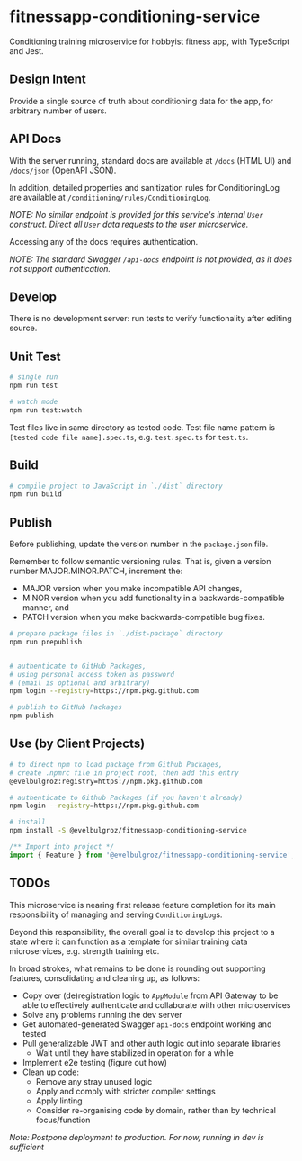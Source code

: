# fitnessapp-conditioning-service
Conditioning training microservice for hobbyist fitness app, with TypeScript and Jest.

## Design Intent
Provide a single source of truth about conditioning data for the app, for arbitrary number of users.

## API Docs
With the server running, standard docs are available at `/docs` (HTML UI) and `/docs/json` (OpenAPI JSON).

In addition, detailed properties and sanitization rules for ConditioningLog are available at `/conditioning/rules/ConditioningLog`.

*NOTE: No similar endpoint is provided for this service's internal `User` construct. Direct all `User` data requests to the user microservice.*

Accessing any of the docs requires authentication.

*NOTE: The standard Swagger `/api-docs` endpoint is not provided, as it does not support authentication.*

## Develop
There is no development server: run tests to verify functionality after editing source.

## Unit Test

````bash
# single run
npm run test

# watch mode
npm run test:watch
````
Test files live in same directory as tested code. Test file name pattern is `[tested code file name].spec.ts`, e.g. `test.spec.ts` for `test.ts`.

## Build
````bash
# compile project to JavaScript in `./dist` directory
npm run build
````

## Publish
Before publishing, update the version number in the `package.json` file.

Remember to follow semantic versioning rules. That is, given a version number MAJOR.MINOR.PATCH, increment the:
   - MAJOR version when you make incompatible API changes,
   - MINOR version when you add functionality in a backwards-compatible manner, and
   - PATCH version when you make backwards-compatible bug fixes.

````bash
# prepare package files in `./dist-package` directory
npm run prepublish


# authenticate to GitHub Packages,
# using personal access token as password
# (email is optional and arbitrary)
npm login --registry=https://npm.pkg.github.com

# publish to GitHub Packages
npm publish
````

## Use (by Client Projects)
````bash
# to direct npm to load package from Github Packages,
# create .npmrc file in project root, then add this entry
@evelbulgroz:registry=https://npm.pkg.github.com
````

````bash
# authenticate to Github Packages (if you haven't already)
npm login --registry=https://npm.pkg.github.com

# install
npm install -S @evelbulgroz/fitnessapp-conditioning-service
````

````typescript
/** Import into project */
import { Feature } from '@evelbulgroz/fitnessapp-conditioning-service';
````

## TODOs
This microservice is nearing first release feature completion for its main responsibility of managing and serving `ConditioningLog`s.

Beyond this responsibility, the overall goal is to develop this project to a state where it can function as a template for similar training data microservices, e.g. strength training etc.

In broad strokes, what remains to be done is rounding out supporting features, consolidating and cleaning up, as follows:
* Copy over (de)registration logic to `AppModule` from API Gateway to be able to effectively authenticate and collaborate with other microservices
* Solve any problems running the dev server
* Get automated-generated Swagger `api-docs` endpoint working and tested
* Pull generalizable JWT and other auth logic out into separate libraries
	* Wait until they have stabilized in operation for a while
* Implement e2e testing (figure out how)
* Clean up code:
	* Remove any stray unused logic
	* Apply and comply with stricter compiler settings
	* Apply linting
	* Consider re-organising code by domain, rather than by technical focus/function	

*Note: Postpone deployment to production. For now, running in dev is sufficient*